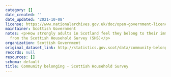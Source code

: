 ```yaml
---
category: []
date_created: ''
date_updated: '2021-10-08'
license: https://www.nationalarchives.gov.uk/doc/open-government-licence/version/3/
maintainer: Scottish Government
notes: <p>How strongly adults in Scotland feel they belong to their immediate neighbourhood,
  from the Scottish Household Survey (SHS)</p>
organization: Scottish Government
original_dataset_link: http://statistics.gov.scot/data/community-belonging---shs
records: null
resources: []
schema: default
title: Community belonging - Scottish Household Survey
---
```

